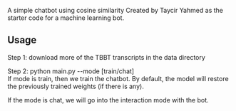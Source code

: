 A simple chatbot using cosine similarity
Created by Taycir Yahmed as the starter code for a machine learning bot.

<h2>Usage</h2>

Step 1: download more of the TBBT transcripts in the data directory

Step 2:
python main.py --mode [train/chat] <br>
If mode is train, then we train the chatbot. By default, the model will
restore the previously trained weights (if there is any).

If the mode is chat, we will go into the interaction mode with the bot.
